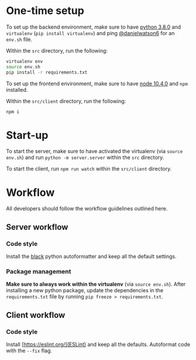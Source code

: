 # One-time setup

To set up the backend environment, make sure to have [python 3.8.0](https://www.python.org/downloads/release/python-380/) and `virtualenv` (`pip install virtualenv`) and ping [@danielwatson6](https://github.com/danielwatson6) for an `env.sh` file.

Within the `src` directory, run the following:
```bash
virtualenv env
source env.sh
pip install -r requirements.txt
```

To set up the frontend environment, make sure to have [node 10.4.0](https://nodejs.org/en/) and `npm` installed.

Within the `src/client` directory, run the following:
```bash
npm i
```

# Start-up

To start the server, make sure to have activated the virtualenv (via `source env.sh`) and run `python -m server.server` within the `src` directory.

To start the client, run `npm run watch` within the `src/client` directory.

# Workflow

All developers should follow the workflow guidelines outlined here.

## Server workflow

### Code style

Install the [black](https://github.com/psf/black) python autoformatter and keep all the default settings.

### Package management

**Make sure to always work within the virtualenv** (via `source env.sh`). After installing a new python package, update the dependencies in the `requirements.txt` file by running `pip freeze > requirements.txt`.

## Client workflow

### Code style

Install [https://eslint.org/](ESLint) and keep all the defaults. Autoformat code with the `--fix` flag.
